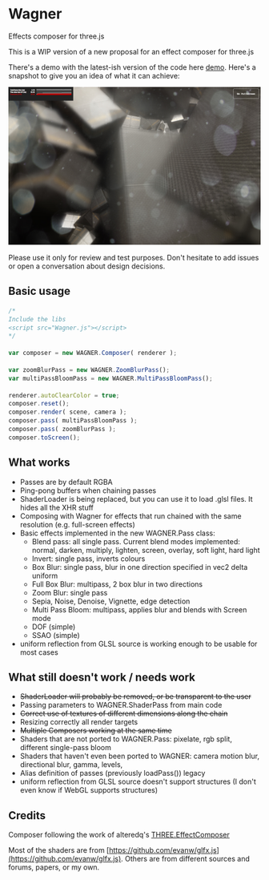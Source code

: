 Wagner
======

Effects composer for three.js

This is a WIP version of a new proposal for an effect composer for three.js

There's a demo with the latest-ish version of the code here [demo](http://www.clicktorelease.com/tmp/wagner). Here's a snapshot to give you an idea of what it can achieve:

![Image](./assets/snapshot.jpg)

Please use it only for review and test purposes. Don't hesitate to add issues or open a conversation about design decisions.

Basic usage
----------

```js
/*
Include the libs
<script src="Wagner.js"></script>
*/

var composer = new WAGNER.Composer( renderer );

var zoomBlurPass = new WAGNER.ZoomBlurPass();
var multiPassBloomPass = new WAGNER.MultiPassBloomPass();

renderer.autoClearColor = true;
composer.reset();
composer.render( scene, camera );
composer.pass( multiPassBloomPass );
composer.pass( zoomBlurPass );
composer.toScreen();
```

What works
----------

- Passes are by default RGBA
- Ping-pong buffers when chaining passes
- ShaderLoader is being replaced, but you can use it to load .glsl files. It hides all the XHR stuff
- Composing with Wagner for effects that run chained with the same resolution (e.g. full-screen effects)
- Basic effects implemented in the new WAGNER.Pass class:
    - Blend pass: all single pass. Current blend modes implemented: normal, darken, multiply, lighten, screen, overlay, soft light, hard light
    - Invert: single pass, inverts colours
    - Box Blur: single pass, blur in one direction specified in vec2 delta uniform
    - Full Box Blur: multipass, 2 box blur in two directions
    - Zoom Blur: single pass
    - Sepia, Noise, Denoise, Vignette, edge detection
    - Multi Pass Bloom: multipass, applies blur and blends with Screen mode
    - DOF (simple)
    - SSAO (simple)
- uniform reflection from GLSL source is working enough to be usable for most cases

What still doesn't work / needs work
------------------------------------

- ~~ShaderLoader will probably be removed, or be transparent to the user~~
- Passing parameters to WAGNER.ShaderPass from main code
- ~~Correct use of textures of different dimensions along the chain~~
- Resizing correctly all render targets
- ~~Multiple Composers working at the same time~~
- Shaders that are not ported to WAGNER.Pass: pixelate, rgb split, different single-pass bloom
- Shaders that haven't even been ported to WAGNER: camera motion blur, directional blur, gamma, levels, 
- Alias definition of passes (previously loadPass()) legacy
- uniform reflection from GLSL source doesn't support structures (I don't even know if WebGL supports structures)

Credits
-------

Composer following the work of alteredq's [THREE.EffectComposer](https://github.com/mrdoob/three.js/blob/master/examples/js/postprocessing/EffectComposer.js)

Most of the shaders are from [https://github.com/evanw/glfx.js](https://github.com/evanw/glfx.js). Others are from different sources and forums, papers, or my own.
